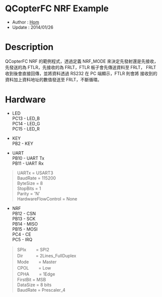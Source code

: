 QCopterFC NRF Example
========
* Author  : [Hom](https://github.com/Hom19910422)
* Update  : 2014/01/26

Description
========
QCopterFC NRF 的範例程式，透過定義 NRF_MODE 來決定先發射還是先接收，
先發送的為 FTLR，先接收的為 FRLT，FTLR 板子會先傳送資料至 FRLT，
FRLT 收到後會直接回傳，並將資料透過 RS232 在 PC 端顯示，FTLR 則會將
接收到的資料加上資料地址的數值發送至 FRLT，不斷循環。

Hardware
========
* LED  
PC13 - LED_B  
PC14 - LED_G  
PC15 - LED_R  

* KEY  
PB2  - KEY  

* UART  
PB10 - UART Tx  
PB11 - UART Rx  
> UARTx = USART3  
> BaudRate = 115200  
> ByteSize = 8  
> StopBits = 1  
> Parity = 'N'  
> HardwareFlowControl = None  

* NRF  
PB12 - CSN  
PB13 - SCK  
PB14 - MISO  
PB15 - MOSI  
PC4  - CE  
PC5  - IRQ  
> SPIx　　 = SPI2  
> Dir　　　= 2Lines_FullDuplex  
> Mode　　 = Master  
> CPOL　　 = Low  
> CPHA　　 = 1Edge  
> FirstBit = MSB  
> DataSize = 8 bits  
> BaudRate = Prescaler_4  
